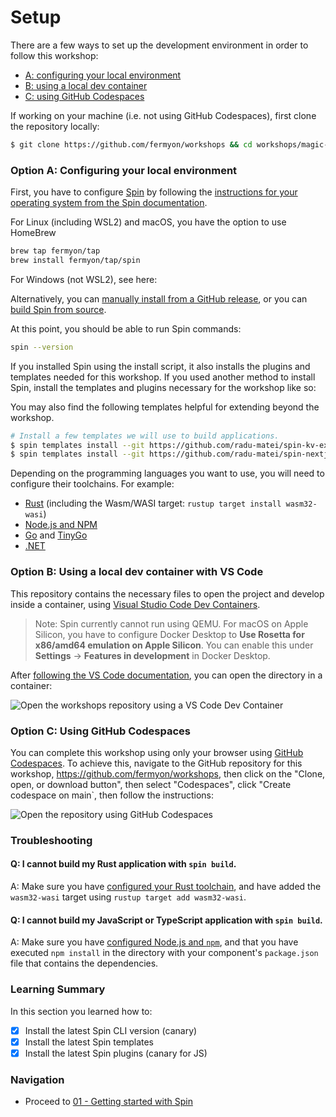# Setup

There are a few ways to set up the development environment in order to follow this workshop:
- [A: configuring your local environment](#configuring-your-local-environment)
- [B: using a local dev container](#using-a-local-dev-container-with-vs-code)
- [C: using GitHub Codespaces](#using-github-codespaces)

If working on your machine (i.e. not using GitHub Codespaces), first clone the repository locally:

```bash
$ git clone https://github.com/fermyon/workshops && cd workshops/magic-8-ball
```

### Option A: Configuring your local environment

First, you have to configure [Spin](https://fermyon.com/spin) by following the [instructions for your operating system from the Spin documentation](https://developer.fermyon.com/spin/install).

For Linux (including WSL2) and macOS, you have the option to use HomeBrew

```bash
brew tap fermyon/tap
brew install fermyon/tap/spin
```

For Windows (not WSL2), see here: 

Alternatively, you can [manually install from a GitHub release](https://github.com/fermyon/spin/releases), or you can [build Spin from source](https://developer.fermyon.com/spin/contributing-spin).

At this point, you should be able to run Spin commands:

```bash
spin --version
```

If you installed Spin using the install script, it also installs the plugins and templates needed for this workshop. If you used another method to install Spin, install the templates and plugins necessary for the workshop like so:

You may also find the following templates helpful for extending beyond the workshop.

```bash
# Install a few templates we will use to build applications.
$ spin templates install --git https://github.com/radu-matei/spin-kv-explorer --update
$ spin templates install --git https://github.com/radu-matei/spin-nextjs --update
```

Depending on the programming languages you want to use, you will need to configure their toolchains. For example:

- [Rust](https://www.rust-lang.org/learn/get-started) (including the Wasm/WASI target: `rustup target install wasm32-wasi`)
- [Node.js and NPM](https://docs.npmjs.com/downloading-and-installing-node-js-and-npm)
- [Go](https://go.dev/doc/install) and [TinyGo](https://tinygo.org/getting-started/install)
- [.NET](https://dotnet.microsoft.com/en-us/download/dotnet/7.0)

### Option B: Using a local dev container with VS Code

This repository contains the necessary files to open the project and develop inside a container, using [Visual Studio Code Dev Containers](https://code.visualstudio.com/docs/devcontainers/containers).

> Note: Spin currently cannot run using QEMU. For macOS on Apple Silicon, you have to configure Docker Desktop to **Use Rosetta for x86/amd64 emulation on Apple Silicon**. You can enable this under **Settings** -> **Features in development** in Docker Desktop.

After [following the VS Code documentation](https://code.visualstudio.com/docs/devcontainers/tutorial), you can open the directory in a container:

![Open the workshops repository using a VS Code Dev Container](../media/dev-container.png)

### Option C: Using GitHub Codespaces

You can complete this workshop using only your browser using [GitHub Codespaces](https://github.com/features/codespaces). To achieve this, navigate to the GitHub repository for this workshop, https://github.com/fermyon/workshops, then click on the "Clone, open, or download button", then select "Codespaces", click "Create codespace on main`, then follow the instructions:

![Open the repository using GitHub Codespaces](../media/gh-codespace.png)

### Troubleshooting

#### Q: I cannot build my Rust application with `spin build`.

A: Make sure you have [configured your Rust toolchain](https://www.rust-lang.org/tools/install), and have added the `wasm32-wasi` target using `rustup target add wasm32-wasi`.

#### Q: I cannot build my JavaScript or TypeScript application with `spin build`.

A: Make sure you have [configured Node.js and `npm`](https://docs.npmjs.com/downloading-and-installing-node-js-and-npm), and that you have executed `npm install` in the directory with your component's `package.json` file that contains the dependencies.

### Learning Summary
In this section you learned how to:
- [x] Install the latest Spin CLI version (canary)
- [x] Install the latest Spin templates 
- [x] Install the latest Spin plugins (canary for JS)

### Navigation
* Proceed to [01 - Getting started with Spin](./01-getting-started.md)
